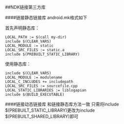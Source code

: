 ##NDK链接第三方库

####链接静态链接库
android.mk格式如下

首先声明静态库：

    LOCAL_PATH := $(call my-dir)
    include $(CLEAR_VARS)
    LOCAL_MODULE := static
    LOCAL_SRC_FILES := static.a
    include $(PREBUILT_STATIC_LIBRARY)

使用静态库：

    include $(CLEAR_VARS)
    LOCAL_MODULE := modulename
    LOCAL_C_INCLUDES += includepath
    LOCAL_SRC_FILES := sourcefile.cpp
    LOCAL_STATIC_LIBRARIES := liblogapian
    include $(BUILD_EXECUTABLE)


####链接动态链接库
和链接静态库方法一致 只需将include $(PREBUILT_STATIC_LIBRARY)更改为include $(PREBUILT_SHARED_LIBRARY)即可